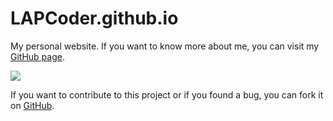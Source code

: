 # LAPCoder.github.io

My personal website.
If you want to know more about me, you can visit my [GitHub page](https://lapcoder.github.io).

![](https://lapcoder.github.io/favicon.png)

If you want to contribute to this project or if you found a bug, you can fork it on [GitHub](https://github.com/lapcoder.github.io).